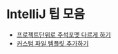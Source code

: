 # IntelliJ 팁 모음
* [프로젝트단위로 주석포멧 다르게 하기](https://github.com/jojoldu/blog-code/blob/master/intellij-tip/%ED%94%84%EB%A1%9C%EC%A0%9D%ED%8A%B8%EB%8B%A8%EC%9C%84_%EC%A3%BC%EC%84%9D%ED%8F%AC%EB%A9%A7/README.md)
* [커스텀 파일 템플릿 추가하기]()
